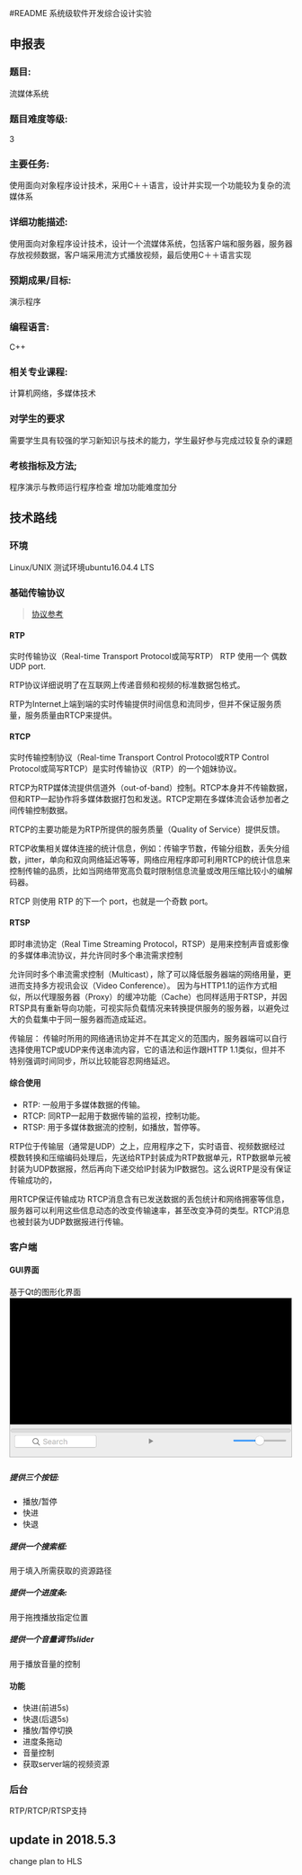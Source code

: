 #README 
系统级软件开发综合设计实验

## 申报表

### 题目: 
流媒体系统
### 题目难度等级: 
3
### 主要任务: 
使用面向对象程序设计技术，采用C＋＋语言，设计并实现一个功能较为复杂的流媒体系
### 详细功能描述:	
使用面向对象程序设计技术，设计一个流媒体系统，包括客户端和服务器，服务器存放视频数据，客户端采用流方式播放视频，最后使用C＋＋语言实现
### 预期成果/目标:
演示程序	
### 编程语言:
C++
### 相关专业课程:
计算机网络，多媒体技术	
### 对学生的要求
需要学生具有较强的学习新知识与技术的能力，学生最好参与完成过较复杂的课题
### 考核指标及方法;
程序演示与教师运行程序检查
增加功能难度加分

## 技术路线
### 环境
Linux/UNIX 
测试环境ubuntu16.04.4 LTS

### 基础传输协议

> [协议参考](https://www.cnblogs.com/jiaoxiangjie/p/6736656.html)

#### RTP
实时传输协议（Real-time Transport Protocol或简写RTP）
RTP 使用一个 偶数 UDP port.

RTP协议详细说明了在互联网上传递音频和视频的标准数据包格式。 

RTP为Internet上端到端的实时传输提供时间信息和流同步，但并不保证服务质量，服务质量由RTCP来提供。

#### RTCP
实时传输控制协议（Real-time Transport Control Protocol或RTP Control Protocol或简写RTCP）是实时传输协议（RTP）的一个姐妹协议。

RTCP为RTP媒体流提供信道外（out-of-band）控制。RTCP本身并不传输数据，但和RTP一起协作将多媒体数据打包和发送。RTCP定期在多媒体流会话参加者之间传输控制数据。

RTCP的主要功能是为RTP所提供的服务质量（Quality of Service）提供反馈。

RTCP收集相关媒体连接的统计信息，例如：传输字节数，传输分组数，丢失分组数，jitter，单向和双向网络延迟等等，网络应用程序即可利用RTCP的统计信息来控制传输的品质，比如当网络带宽高负载时限制信息流量或改用压缩比较小的编解码器。

RTCP 则使用 RTP 的下一个 port，也就是一个奇数 port。

#### RTSP
即时串流协定（Real Time Streaming Protocol，RTSP）是用来控制声音或影像的多媒体串流协议，并允许同时多个串流需求控制

允许同时多个串流需求控制（Multicast），除了可以降低服务器端的网络用量，更进而支持多方视讯会议（Video Conference）。 
因为与HTTP1.1的运作方式相似，所以代理服务器（Proxy）的缓冲功能（Cache）也同样适用于RTSP，并因RTSP具有重新导向功能，可视实际负载情况来转换提供服务的服务器，以避免过大的负载集中于同一服务器而造成延迟。

传输层：
传输时所用的网络通讯协定并不在其定义的范围内，服务器端可以自行选择使用TCP或UDP来传送串流内容，它的语法和运作跟HTTP 1.1类似，但并不特别强调时间同步，所以比较能容忍网络延迟。

#### 综合使用

* RTP: 一般用于多媒体数据的传输。
* RTCP: 同RTP一起用于数据传输的监视，控制功能。
* RTSP: 用于多媒体数据流的控制，如播放，暂停等。

RTP位于传输层（通常是UDP）之上，应用程序之下，实时语音、视频数据经过模数转换和压缩编码处理后，先送给RTP封装成为RTP数据单元，RTP数据单元被封装为UDP数据报，然后再向下递交给IP封装为IP数据包。这么说RTP是没有保证传输成功的，

用RTCP保证传输成功
RTCP消息含有已发送数据的丢包统计和网络拥塞等信息，服务器可以利用这些信息动态的改变传输速率，甚至改变净荷的类型。RTCP消息也被封装为UDP数据报进行传输。



### 客户端
#### GUI界面
基于Qt的图形化界面
![GUI](media/GUI.png)

##### 提供三个按钮:

* 播放/暂停
* 快进
* 快退

##### 提供一个搜索框:

用于填入所需获取的资源路径

##### 提供一个进度条:
用于拖拽播放指定位置

##### 提供一个音量调节slider
用于播放音量的控制

#### 功能
* 快进(前进5s)
* 快退(后退5s)
* 播放/暂停切换
* 进度条拖动
* 音量控制
* 获取server端的视频资源

### 后台

RTP/RTCP/RTSP支持



## update in 2018.5.3

change plan to HLS
